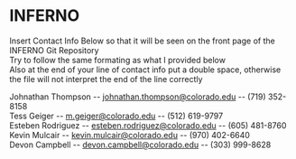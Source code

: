 # INFERNO
Insert Contact Info Below so that it will be seen on the front page of the INFERNO Git Repository  
Try to follow the same formating as what I provided below  
Also at the end of your line of contact info put a double space, otherwise the file will not interpret the end of the line correctly  
  
Johnathan Thompson -- johnathan.thompson@colorado.edu -- (719) 352-8158  
Tess Geiger -- m.geiger@colorado.edu -- (512) 619-9797  
Esteben Rodriguez -- esteben.rodriguez@colorado.edu -- (605) 481-8760  
Kevin Mulcair -- kevin.mulcair@colorado.edu -- (970) 402-6640  
Devon Campbell -- devon.campbell@colorado.edu -- (303) 999-8628
